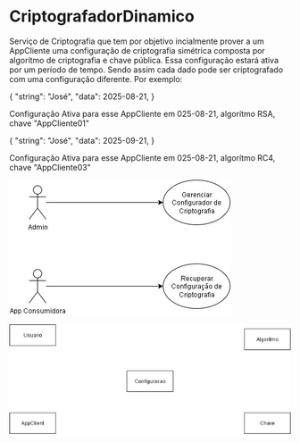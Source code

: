 # CriptografadorDinamico
Serviço de Criptografia que tem por objetivo incialmente prover a um AppCliente uma configuração de criptografia simétrica composta por algorítmo de criptografia e chave pública.
Essa configuração estará ativa por um período de tempo. Sendo assim cada dado pode ser criptografado com uma configuração diferente. Por exemplo:

{
	"string": "José",
	"data": 2025-08-21,
} 

Configuração Ativa para esse AppCliente em 025-08-21, algorítmo RSA, chave "AppCliente01"


{
	"string": "José",
	"data": 2025-09-21,
} 

Configuração Ativa para esse AppCliente em 025-08-21, algorítmo RC4, chave "AppCliente03"

![Alt text](https://github.com/ElenzitaDarhk/CriptografadorDinamico/blob/Develop/CriptografadorDinamico-UseCase.jpg "Use Case")


![Alt text](https://github.com/ElenzitaDarhk/CriptografadorDinamico/blob/Develop/CriptografadorDinamico-Objetos.jpg "Objects Diagram")
